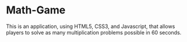 # Math-Game
This is an application, using HTML5, CSS3, and Javascript, that allows players to solve as many multiplication problems possible in 60 seconds.
